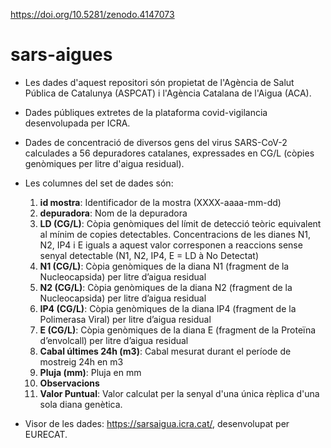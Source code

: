 https://doi.org/10.5281/zenodo.4147073

# sars-aigues

- Les dades d'aquest repositori són propietat de l'Agència de Salut Pública de
  Catalunya (ASPCAT) i l'Agència Catalana de l'Aigua (ACA).

- Dades públiques extretes de la plataforma covid-vigilancia desenvolupada per
  ICRA.

- Dades de concentració de diversos gens del virus SARS-CoV-2 calculades a 56
  depuradores catalanes, expressades en CG/L (còpies genòmiques per litre
  d'aigua residual).

- Les columnes del set de dades són:

  1. __id mostra__: Identificador de la mostra (XXXX-aaaa-mm-dd)
  2. __depuradora__: Nom de la depuradora
  3. __LD (CG/L)__: Còpia genòmiques del límit de detecció teòric equivalent al mínim de copies detectables. Concentracions de les dianes N1, N2, IP4 i E iguals a aquest valor corresponen a reaccions sense senyal detectable (N1, N2, IP4, E = LD à No Detectat)
  4. __N1 (CG/L)__: Còpia genòmiques de la diana N1 (fragment de la Nucleocapsida) per litre d’aigua residual
  5. __N2 (CG/L)__: Còpia genòmiques de la diana N2 (fragment de la Nucleocapsida) per litre d’aigua residual
  6. __IP4 (CG/L)__: Còpia genòmiques de la diana IP4 (fragment de la Polimerasa Viral) per litre d’aigua residual
  7. __E (CG/L)__: Còpia genòmiques de la diana E (fragment de la Proteïna d’envolcall) per litre d’aigua residual
  8. __Cabal últimes 24h (m3)__: Cabal mesurat durant el període de mostreig 24h en m3
  9. __Pluja (mm)__: Pluja en mm
  10. __Observacions__
  11. __Valor Puntual__: Valor calculat per la senyal d'una única rèplica d'una sola diana genètica.

- Visor de les dades: https://sarsaigua.icra.cat/, desenvolupat per EURECAT.

